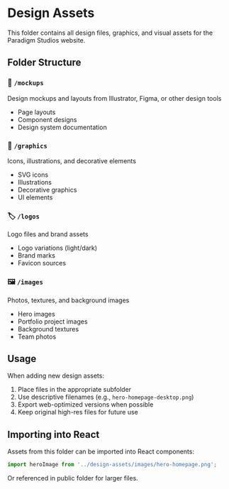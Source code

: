 # Design Assets

This folder contains all design files, graphics, and visual assets for the Paradigm Studios website.

## Folder Structure

### 📐 `/mockups`
Design mockups and layouts from Illustrator, Figma, or other design tools
- Page layouts
- Component designs
- Design system documentation

### 🎨 `/graphics`
Icons, illustrations, and decorative elements
- SVG icons
- Illustrations
- Decorative graphics
- UI elements

### 🏷️ `/logos`
Logo files and brand assets
- Logo variations (light/dark)
- Brand marks
- Favicon sources

### 🖼️ `/images`
Photos, textures, and background images
- Hero images
- Portfolio project images
- Background textures
- Team photos

## Usage

When adding new design assets:
1. Place files in the appropriate subfolder
2. Use descriptive filenames (e.g., `hero-homepage-desktop.png`)
3. Export web-optimized versions when possible
4. Keep original high-res files for future use

## Importing into React

Assets from this folder can be imported into React components:

```javascript
import heroImage from '../design-assets/images/hero-homepage.png';
```

Or referenced in public folder for larger files.




